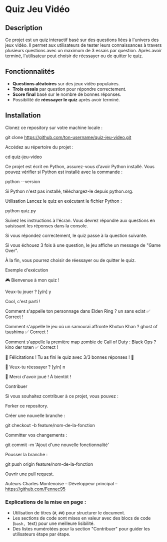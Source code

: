 # Quiz Jeu Vidéo

## Description

Ce projet est un quiz interactif basé sur des questions liées à l'univers des jeux vidéo. Il permet aux utilisateurs de tester leurs connaissances à travers plusieurs questions avec un maximum de 3 essais par question. Après avoir terminé, l'utilisateur peut choisir de réessayer ou de quitter le quiz.

## Fonctionnalités

- **Questions aléatoires** sur des jeux vidéo populaires.
- **Trois essais** par question pour répondre correctement.
- **Score final** basé sur le nombre de bonnes réponses.
- Possibilité de **réessayer le quiz** après avoir terminé.

## Installation

Clonez ce repository sur votre machine locale :

git clone https://github.com/ton-username/quiz-jeu-video.git



Accédez au répertoire du projet :

cd quiz-jeu-video



Ce projet est écrit en Python, assurez-vous d'avoir Python installé. Vous pouvez vérifier si Python est installé avec la commande :

python --version


Si Python n'est pas installé, téléchargez-le depuis python.org.



Utilisation
Lancez le quiz en exécutant le fichier Python :

python quiz.py

Suivez les instructions à l'écran. Vous devrez répondre aux questions en saisissant les réponses dans la console.

Si vous répondez correctement, le quiz passe à la question suivante.

Si vous échouez 3 fois à une question, le jeu affiche un message de "Game Over".

À la fin, vous pourrez choisir de réessayer ou de quitter le quiz.

Exemple d'exécution

🎮 Bienvenue à mon quiz !

Veux-tu jouer ? [y/n] y

Cool, c'est parti !

Comment s'appelle ton personnage dans Elden Ring ? un sans eclat
✅ Correct !

Comment s'appelle le jeu où un samouraï affronte Khotun Khan ? ghost of tsushima
✅ Correct !

Comment s'appelle la première map zombie de Call of Duty : Black Ops ? kino der toten
✅ Correct !

🎉 Félicitations ! Tu as fini le quiz avec 3/3 bonnes réponses ! 🎉

🔄 Veux-tu réessayer ? [y/n] n

👋 Merci d'avoir joué ! À bientôt !

Contribuer

Si vous souhaitez contribuer à ce projet, vous pouvez :

Forker ce repository.

Créer une nouvelle branche :

git checkout -b feature/nom-de-la-fonction


Committer vos changements :

git commit -m 'Ajout d'une nouvelle fonctionnalité'


Pousser la branche :

git push origin feature/nom-de-la-fonction


Ouvrir une pull request.

Auteurs
Charles Montenoise – Développeur principal – https://github.com/Fennec95


### Explications de la mise en page :
- Utilisation de titres (`#`, `##`) pour structurer le document.
- Les sections de code sont mises en valeur avec des blocs de code (```bash, ```text) pour une meilleure lisibilité.
- Des listes numérotées pour la section "Contribuer" pour guider les utilisateurs étape par étape.
